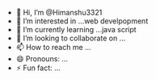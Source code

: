 - 👋 Hi, I’m @Himanshu3321
- 👀 I’m interested in ...web develpopment
- 🌱 I’m currently learning ...java script
- 💞️ I’m looking to collaborate on ...
- 📫 How to reach me ...
- 😄 Pronouns: ...
- ⚡ Fun fact: ...

<!---
Himanshu3321/Himanshu3321 is a ✨ special ✨ repository because its `README.md` (this file) appears on your GitHub profile.
You can click the Preview link to take a look at your changes.
--->
